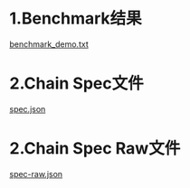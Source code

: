 # 1.Benchmark结果

[benchmark_demo.txt](./homework/benchmark_demo.txt)

# 2.Chain Spec文件

[spec.json](./homework/spec.json)

# 2.Chain Spec Raw文件

[spec-raw.json](./homework/spec-raw.json)